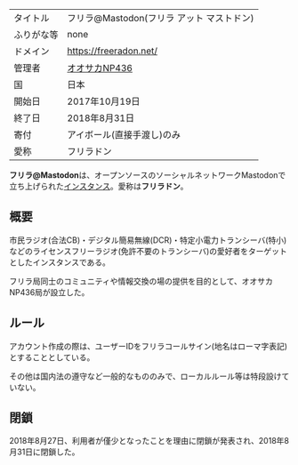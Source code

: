 <div>

|            |                                                                               |
|------------|-------------------------------------------------------------------------------|
| タイトル   | フリラ@Mastodon(フリラ アット マストドン)                                     |
| ふりがな等 | none                                                                          |
| ドメイン   | <a href="https://freeradon.net/" rel="nofollow">https://freeradon.net/</a>    |
| 管理者     | <a href="https://freeradon.net/@Osaka_NP436" rel="nofollow">オオサカNP436</a> |
| 国         | 日本                                                                          |
| 開始日     | 2017年10月19日                                                                |
| 終了日     | 2018年8月31日                                                                 |
| 寄付       | アイボール(直接手渡し)のみ                                                    |
| 愛称       | フリラドン                                                                    |

**フリラ@Mastodon**は、オープンソースのソーシャルネットワークMastodonで立ち上げられた[インスタンス](/%E3%82%A4%E3%83%B3%E3%82%B9%E3%82%BF%E3%83%B3%E3%82%B9 "インスタンス")。愛称は**フリラドン**。

## 概要

市民ラジオ(合法CB)・デジタル簡易無線(DCR)・特定小電力トランシーバ(特小)などのライセンスフリーラジオ(免許不要のトランシーバ)の愛好者をターゲットとしたインスタンスである。

フリラ局同士のコミュニティや情報交換の場の提供を目的として、オオサカNP436局が設立した。

## ルール

アカウント作成の際は、ユーザーIDをフリラコールサイン(地名はローマ字表記)とすることとしている。

その他は国内法の遵守など一般的なもののみで、ローカルルール等は特段設けていない。

## 閉鎖

2018年8月27日、利用者が僅少となったことを理由に閉鎖が発表され、2018年8月31日に閉鎖した。

  

</div>
